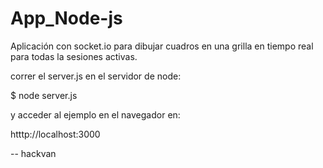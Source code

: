 App_Node-js
===========

Aplicación con socket.io para dibujar cuadros en una grilla en tiempo real para todas la sesiones activas.

correr el server.js en el servidor de node:

  $ node server.js

y acceder al ejemplo en el navegador en:

  htttp://localhost:3000

--
hackvan
